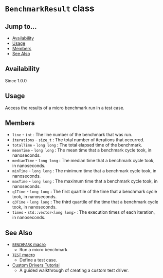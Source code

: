 # `BenchmarkResult` class

## Jump to...
- [Availability](#Availability)
- [Usage](#Usage)
- [Members](#Members)
- [See Also](#See-Also)

## Availability
Since 1.0.0

## Usage

Access the results of a micro benchmark run in a test case.

## Members

- `line` - `int` : The line number of the benchmark that was run.
- `iterations` - `size_t` : The total number of iterations that occurred.
- `totalTime` - `long long` : The total elapsed time of the benchmark.
- `meanTime` - `long long` : The mean time that a benchmark cycle took,
  in nanoseconds.
- `medianTime` - `long long` : The median time that a benchmark cycle took,
  in nanoseconds.
- `minTime` - `long long` : The minimum time that a benchmark cycle took,
  in nanoseconds.
- `maxTime` - `long long` : The maximum time that a benchmark cycle took,
  in nanoseconds.
- `q1Time` - `long long` : The first quartile of the time that a benchmark cycle
  took, in nanoseconds.
- `q3Time` - `long long` : The third quartile of the time that a benchmark cycle
  took, in nanoseconds.
- `times` - `std::vector<long long>` : The execution times of each iteration,
  in nanoseconds.

## See Also

- [`BENCHMARK` macro](../Macros/BENCHMARK.md)
  - Run a micro benchmark.
- [`TEST` macro](../Macros/TEST.md)
  - Define a test case.
- [Custom Drivers Tutorial](../../Tutorials/Custom-Drivers.md)
  - A guided walkthrough of creating a custom test driver.
